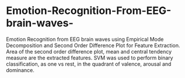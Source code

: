 # Emotion-Recognition-From-EEG-brain-waves-
Emotion Recognition from EEG brain waves using Empirical Mode Decomposition and Second Order Difference Plot for Feature Extraction. Area of the second order difference plot, mean and central tendency measure are the extracted features. SVM was used to perform binary classification, as one vs rest, in the quadrant of valence, arousal and dominance.
